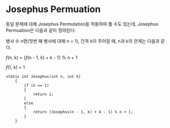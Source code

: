 ﻿# Josephus Permuation
동일 문제에 대해 Josephus Permutation을 적용하여 
풀 수도 있는데, Josephus Permuation은 다음과 같이 정의된다:

병사 수 n명(첫번 째 병사에 대해 n = 1), 간격 k이 주어질 때,
n과 k의 관계는 다음과 같다.

*f*(n, k) = {*f*(n - 1, k) + k - 1} % n + 1

*f*(1, k) = 1

    static int Josephus(int n, int k)
        {
            if (n == 1)
            {
                return 1;
            }
            else
            {
                return (Josephus(n - 1, k) + k - 1) % n + 1;
            }
        }
